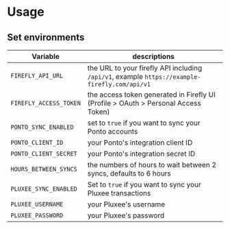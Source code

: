 # Usage

## Set environments

| Variable               | descriptions                                                                                  |
|------------------------|-----------------------------------------------------------------------------------------------|
| `FIREFLY_API_URL`      | the URL to your firefly API including `/api/v1`, example `https://example-firefly.com/api/v1` |
| `FIREFLY_ACCESS_TOKEN` | the access token generated in Firefly UI (Profile > OAuth > Personal Access Token)            |
| `PONTO_SYNC_ENABLED`   | set to `true` if you want to sync your Ponto accounts                                         |
| `PONTO_CLIENT_ID`      | your Ponto's integration client ID                                                            |
| `PONTO_CLIENT_SECRET`  | your Ponto's integration secret ID                                                            |
| `HOURS_BETWEEN_SYNCS`  | the numbers of hours to wait between 2 syncs, defaults to 6 hours                             |
| `PLUXEE_SYNC_ENABLED`  | Set to `true` if you want to sync your Pluxee transactions                                    |
| `PLUXEE_USERNAME`      | your Pluxee's username                                                                        |
| `PLUXEE_PASSWORD`      | your Pluxee's password                                                                        |